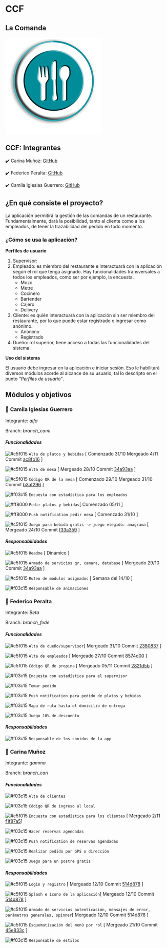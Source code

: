 # CCF
## La Comanda 

![Logo](https://github.com/camilaiglesiasguerrero/TP_PPS_2018_Comanda/blob/master/src/assets/readme/logoFondo.png)

## **CCF: Integrantes** 

:heavy_check_mark: Carina Muñoz: [GitHub](https://github.com/caru08) 

:heavy_check_mark: Federico Peralta: [GitHub](https://github.com/fepe15) 

:heavy_check_mark: Camila Iglesias Guerrero: [GitHub](https://github.com/camilaiglesiasguerrero)      


## ¿En qué consiste el proyecto?
La aplicación permitirá la gestión de las comandas de un restaurante. Fundamentalmente, dará la posibilidad, tanto al cliente como a los empleados, de tener la trazabilidad del pedido en todo momento.

### ¿Cómo se usa la aplicación? 
**Perfiles de usuario**
1. Supervisor:
2. Empleado: es miembro del restaurante e interactuará con la aplicación según el rol que tenga asignado. Hay funcionalidades transversales a todos los empleados, como ser por ejemplo, la encuesta.
     - Mozo
     - Metre
     - Cocinero
     - Bartender
     - Cajero
     - Delivery
3. Cliente: es quién interactuará con la aplicación sin ser miembro del restaurante, por lo que puede estar registrado o ingresar como anónimo. 
     - Anónimo
     - Registrado
4. Dueño: rol superior, tiene acceso a todas las funcionalidades del sistema.

**Uso del sistema**

El usuario debe ingresar en la aplicación e iniciar sesión. Eso le habilitará diversos módulos acorde al alcance de su usuario, tal lo descripto en el punto *"Perfiles de usuario"*.


## **Módulos y objetivos**
### :fork_and_knife: __**Camila Iglesias Guerrero**__  

Integrante: *alfa*

Branch: *branch_cami* 

#### *Funcionalidades*

![#c5f015](https://placehold.it/15/c5f015/000000?text=+) `Alta de platos y bebidas` [ Comenzado 31/10  Mergeado 4/11 Commit [ac8fb16](https://github.com/camilaiglesiasguerrero/TP_PPS_2018_Comanda/commit/ac8fb1602bd7bd85f287b09e0f78c53afb1e23ac) ]

![#c5f015](https://placehold.it/15/c5f015/000000?text=+) `Alta de mesa` [ Mergeado 28/10 Commit [34a93aa](https://github.com/camilaiglesiasguerrero/TP_PPS_2018_Comanda/commit/34a93aa714ed8bb31a33a7bc226a7124b0109e45) ]

![#c5f015](https://placehold.it/15/c5f015/000000?text=+) `Código QR de la mesa` [ Comenzado 29/10 Mergeado 31/10 Commit [b3af296](https://github.com/camilaiglesiasguerrero/TP_PPS_2018_Comanda/commit/b3af29681418925391e14a7bd0e4af8a1d642770) ]

![#f03c15](https://placehold.it/15/f03c15/000000?text=+) `Encuesta con estadística para los empleados`

![#ff8000](https://placehold.it/15/ff8000/000000?text=+) `Pedir platos y bebidas`[ Comenzado 05/11 ]

![#ff8000](https://placehold.it/15/ff8000/000000?text=+) `Push notification pedir mesa` [ Comenzado 31/10 ]

![#c5f015](https://placehold.it/15/c5f015/000000?text=+) `Juego para bebida gratis -> juego elegido: anagrama` [ Mergeado 24/10 Commit  [f33a359](https://github.com/camilaiglesiasguerrero/TP_PPS_2018_Comanda/commit/f33a359f9b90e39135fb82d72fbaaa5583225c69) ]

#### *Responsabilidades*

![#c5f015](https://placehold.it/15/c5f015/000000?text=+) `Readme` [ Dinámico ]

![#c5f015](https://placehold.it/15/c5f015/000000?text=+) `Armado de servicios qr, camara, database` [ Mergeado 29/10 Commit [34a93aa](https://github.com/camilaiglesiasguerrero/TP_PPS_2018_Comanda/commit/34a93aa714ed8bb31a33a7bc226a7124b0109e45) ]

![#c5f015](https://placehold.it/15/c5f015/000000?text=+) `Ruteo de módulos asignados` [ Semana del 14/10 ]

![#f03c15](https://placehold.it/15/f03c15/000000?text=+) `Responsable de animaciones`



### :fork_and_knife: __**Federico Peralta**__  

Integrante: *Beta*

Branch: *branch_fede* 


#### *Funcionalidades*

![#c5f015](https://placehold.it/15/c5f015/000000?text=+) `Alta de dueño/supervisor`[ Mergeado 31/10 Commit [2380837](https://github.com/camilaiglesiasguerrero/TP_PPS_2018_Comanda/commit/23808374d0e10b7f2064b9428bc9e816a6f88743) ]

![#c5f015](https://placehold.it/15/c5f015/000000?text=+) `Alta de empleados`  [ Mergeado 27/10 Commit [8574d00](https://github.com/camilaiglesiasguerrero/TP_PPS_2018_Comanda/commit/8574d005b53a2658dc449106ec588dd7502c52cd) ]

![#c5f015](https://placehold.it/15/c5f015/000000?text=+) `Código QR de propina` [ Mergeado 05/11 Commit [2821d5b](https://github.com/camilaiglesiasguerrero/TP_PPS_2018_Comanda/commit/2821d5b0c51f0cd8c40c18392b1c21cf88038e22) ]

![#f03c15](https://placehold.it/15/f03c15/000000?text=+) `Encuesta con estadística para el supervisor`

![#f03c15](https://placehold.it/15/f03c15/000000?text=+) `Tomar pedido`

![#f03c15](https://placehold.it/15/f03c15/000000?text=+) `Push notification para pedido de platos y bebidas`

![#f03c15](https://placehold.it/15/f03c15/000000?text=+) `Mapa de ruta hasta el domicilio de entrega`

![#f03c15](https://placehold.it/15/f03c15/000000?text=+) `Juego 10% de descuento`


#### *Responsabilidades*

![#f03c15](https://placehold.it/15/f03c15/000000?text=+) `Responsable de los sonidos de la app`



### :fork_and_knife: __**Carina Muñoz**__  

Integrante: *gamma*

Branch: *branch_cari* 


#### *Funcionalidades*

![#f03c15](https://placehold.it/15/f03c15/000000?text=+) `Alta de clientes`

![#f03c15](https://placehold.it/15/f03c15/000000?text=+) `Código QR de ingreso al local`

![#c5f015](https://placehold.it/15/c5f015/000000?text=+) `Encuesta con estadística para los clientes` [ Mergeado 2/11 [f1f87a5](https://github.com/camilaiglesiasguerrero/TP_PPS_2018_Comanda/commit/f1f87a560ac3ecb20e78a983c68e352b5286fd90)]

![#f03c15](https://placehold.it/15/f03c15/000000?text=+) `Hacer reservas agendadas`

![#f03c15](https://placehold.it/15/f03c15/000000?text=+) `Push notification de reservas agendadas`

![#f03c15](https://placehold.it/15/f03c15/000000?text=+) `Realizar pedido por GPS o dirección`

![#f03c15](https://placehold.it/15/f03c15/000000?text=+) `Juego para un postre gratis`


#### *Responsabilidades*

![#c5f015](https://placehold.it/15/c5f015/000000?text=+) `Login y registro`  [ Mergeado 12/10 Commit [514d878](https://github.com/camilaiglesiasguerrero/TP_PPS_2018_Comanda/commit/514d878e6318c6e828c72905fea9af0e15ab8a86) ]

![#c5f015](https://placehold.it/15/c5f015/000000?text=+) `Splash e ícono de la aplicación`[ Mergeado 12/10 Commit [514d878](https://github.com/camilaiglesiasguerrero/TP_PPS_2018_Comanda/commit/514d878e6318c6e828c72905fea9af0e15ab8a86) ]

![#c5f015](https://placehold.it/15/c5f015/000000?text=+) `Armado de servicios autenticación, mensajes de error, parámetros generales, spinner`[ Mergeado 12/10 Commit [514d878](https://github.com/camilaiglesiasguerrero/TP_PPS_2018_Comanda/commit/514d878e6318c6e828c72905fea9af0e15ab8a86) ]

![#c5f015](https://placehold.it/15/c5f015/000000?text=+) `Esquematización del menú por rol` [ Mergeado 21/10 Commit [45e833c](https://github.com/camilaiglesiasguerrero/TP_PPS_2018_Comanda/commit/45e833cfe6a5ccf7411bca0930af668120955868) ]

![#f03c15](https://placehold.it/15/f03c15/000000?text=+) `Responsable de estilos`


